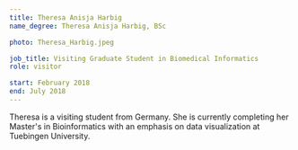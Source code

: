 ```yaml
---
title: Theresa Anisja Harbig
name_degree: Theresa Anisja Harbig, BSc

photo: Theresa_Harbig.jpeg

job_title: Visiting Graduate Student in Biomedical Informatics
role: visitor

start: February 2018
end: July 2018
---
```

Theresa is a visiting student from Germany. She is currently completing her Master's in Bioinformatics with an emphasis on data visualization at Tuebingen University.